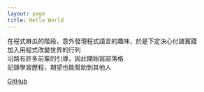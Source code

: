```yaml
---
layout: page
title: Hello World
---
```


在程式麻瓜的階段，意外發現程式語言的趣味，於是下定決心付諸實踐<br />
加入用程式改變世界的行列<br />
沿路有許多前輩的引導，因此開始寫部落格<br />
記錄學習歷程，期望也能幫助到其他人<br />

[GitHub](https://github.com/lindawu100)
